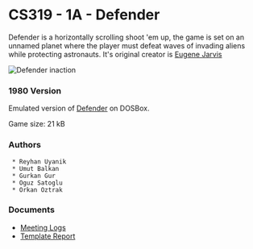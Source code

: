 # CS319 - 1A - Defender
Defender is a horizontally scrolling shoot 'em up, the game is set on an unnamed planet where the player must defeat waves of invading aliens while protecting astronauts. It's original creator is [Eugene Jarvis](https://en.wikipedia.org/wiki/Eugene_Jarvis)

![Defender inaction](https://www.gamasutra.com/db_area/images/feature/4078/0102.png)

### 1980 Version
 Emulated version of [Defender](https://www.retrogames.cz/play_178-DOS.php?language=EN) on DOSBox.
 
 Game size: 21 kB
    
### Authors
```
 * Reyhan Uyanik
 * Umut Balkan
 * Gurkan Gur
 * Oguz Satoglu
 * Orkan Oztrak
```

### Documents
* [Meeting Logs](https://docs.google.com/document/d/1qEJ6nFqEtgYJSkicOtUf7aZV2gmKFIhfzx-Ou4kTYtI/edit?usp=drivesdk)
* [Template Report](https://docs.google.com/document/d/18lvh-wrNW3_tvyJrGlpdyy6mpOZYnjzNDenJAUCYeyg/edit?usp=sharing)

